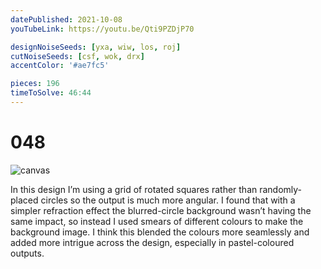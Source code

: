 ```yaml
---
datePublished: 2021-10-08
youTubeLink: https://youtu.be/Qti9PZDjP70

designNoiseSeeds: [yxa, wiw, los, roj]
cutNoiseSeeds: [csf, wok, drx]
accentColor: '#ae7fc5'

pieces: 196
timeToSolve: 46:44
---
```


# 048

![canvas](https://res.cloudinary.com/abstract-puzzles/image/upload/w_2000/048_yxa-wiw-los-roj_csf-wok-drx?raw=true)

In this design I’m using a grid of rotated squares rather than randomly-placed circles so the output is much more angular. I found that with a simpler refraction effect the blurred-circle background wasn’t having the same impact, so instead I used smears of different colours to make the background image. I think this blended the colours more seamlessly and added more intrigue across the design, especially in pastel-coloured outputs.
